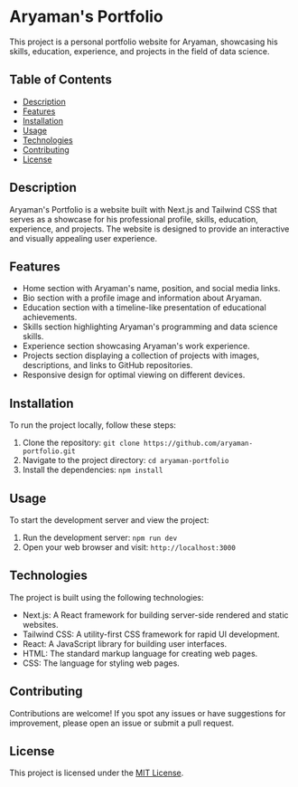 # Aryaman's Portfolio

This project is a personal portfolio website for Aryaman, showcasing his skills, education, experience, and projects in the field of data science.

## Table of Contents

- [Description](#description)
- [Features](#features)
- [Installation](#installation)
- [Usage](#usage)
- [Technologies](#technologies)
- [Contributing](#contributing)
- [License](#license)

## Description

Aryaman's Portfolio is a website built with Next.js and Tailwind CSS that serves as a showcase for his professional profile, skills, education, experience, and projects. The website is designed to provide an interactive and visually appealing user experience.

## Features

- Home section with Aryaman's name, position, and social media links.
- Bio section with a profile image and information about Aryaman.
- Education section with a timeline-like presentation of educational achievements.
- Skills section highlighting Aryaman's programming and data science skills.
- Experience section showcasing Aryaman's work experience.
- Projects section displaying a collection of projects with images, descriptions, and links to GitHub repositories.
- Responsive design for optimal viewing on different devices.

## Installation

To run the project locally, follow these steps:

1. Clone the repository: `git clone https://github.com/aryaman-portfolio.git`
2. Navigate to the project directory: `cd aryaman-portfolio`
3. Install the dependencies: `npm install`

## Usage

To start the development server and view the project:

1. Run the development server: `npm run dev`
2. Open your web browser and visit: `http://localhost:3000`

## Technologies

The project is built using the following technologies:

- Next.js: A React framework for building server-side rendered and static websites.
- Tailwind CSS: A utility-first CSS framework for rapid UI development.
- React: A JavaScript library for building user interfaces.
- HTML: The standard markup language for creating web pages.
- CSS: The language for styling web pages.

## Contributing

Contributions are welcome! If you spot any issues or have suggestions for improvement, please open an issue or submit a pull request.

## License

This project is licensed under the [MIT License](LICENSE).
